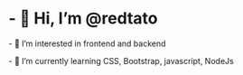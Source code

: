 <h1>- 👋 Hi, I’m @redtato</h1>
<p>- 👀 I’m interested in frontend and backend</p>
<p>- 🌱 I’m currently learning CSS, Bootstrap, javascript, NodeJs</p>

<!---
redtato/redtato is a ✨ special ✨ repository because its `README.md` (this file) appears on your GitHub profile.
You can click the Preview link to take a look at your changes.
--->
